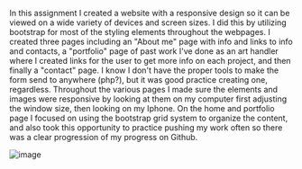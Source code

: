 In this assignment I created a website with a responsive design so it can be viewed on a wide variety of devices and screen sizes. I did this by utilizing bootstrap for most of the styling elements throughout the webpages. I created three pages including an "About me" page with info and links to info and contacts, a "portfolio" page of past work I've done as an art handler where I created links for the user to get more info on each project, and then finally a "contact" page. I know I don't have the proper tools to make the form send to anywhere (php?), but it was good practice creating one, regardless. Throughout the various pages I made sure the elements and images were responsive by looking at them on my computer first adjusting the window size, then looking on my Iphone. On the home and portfolio page I focused on using the bootstrap grid system to organize the content, and also took this opportunity to practice pushing my work often so there was a clear progression of my progress on Github.

![image](https://user-images.githubusercontent.com/72565719/99117668-1620d400-25c4-11eb-8a14-36f954490abf.png)

